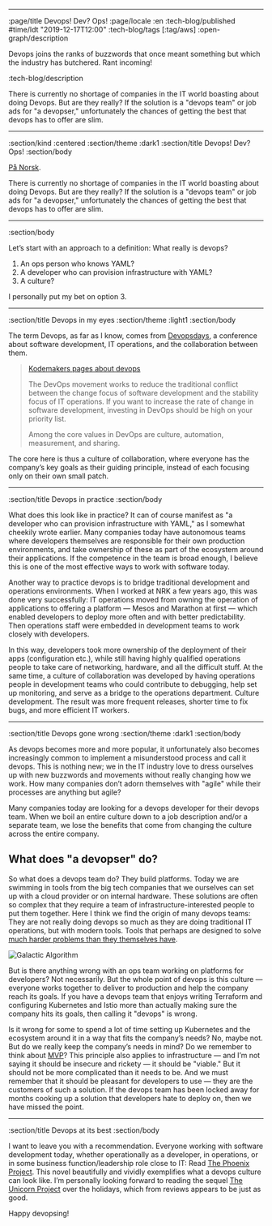 --------------------------------------------------------------------------------
:page/title Devops! Dev? Ops!
:page/locale :en
:tech-blog/published #time/ldt "2019-12-17T12:00"
:tech-blog/tags [:tag/aws]
:open-graph/description

Devops joins the ranks of buzzwords that once meant something but which the
industry has butchered. Rant incoming!

:tech-blog/description

There is currently no shortage of companies in the IT world boasting about doing
Devops. But are they really? If the solution is a "devops team" or job ads for
"a devopser," unfortunately the chances of getting the best that devops has to
offer are slim.

--------------------------------------------------------------------------------
:section/kind :centered
:section/theme :dark1
:section/title Devops! Dev? Ops!
:section/body

[På Norsk](https://www.kodemaker.no/blogg/2019-12-devops/).

There is currently no shortage of companies in the IT world boasting about doing
Devops. But are they really? If the solution is a "devops team" or job ads for
"a devopser," unfortunately the chances of getting the best that devops has to
offer are slim.

--------------------------------------------------------------------------------
:section/body

Let’s start with an approach to a definition: What really is devops?

1. An ops person who knows YAML?
2. A developer who can provision infrastructure with YAML?
3. A culture?

I personally put my bet on option 3.

--------------------------------------------------------------------------------
:section/title Devops in my eyes
:section/theme :light1
:section/body

The term Devops, as far as I know, comes from
[Devopsdays](https://devopsdays.org/about), a conference about software
development, IT operations, and the collaboration between them.

<blockquote class="bq text-content">
  <div class="bq-source"><a href="https://www.kodemaker.no/devops/">Kodemakers pages about devops</a></div>
  <div class="bq-quote">
    <p>
The DevOps movement works to reduce the traditional conflict between
the change focus of software development and the stability focus of IT operations. If you
want to increase the rate of change in software development, investing in DevOps
should be high on your priority list.
    </p>
    <p>
Among the core values in DevOps are culture, automation, measurement, and
sharing.
    </p>
  </div>
</blockquote>

The core here is thus a culture of collaboration, where everyone has the
company’s key goals as their guiding principle, instead of each focusing only on
their own small patch.

--------------------------------------------------------------------------------
:section/title Devops in practice
:section/body

What does this look like in practice? It can of course manifest as "a developer
who can provision infrastructure with YAML," as I somewhat cheekily wrote
earlier. Many companies today have autonomous teams where developers themselves
are responsible for their own production environments, and take ownership of
these as part of the ecosystem around their applications. If the competence in
the team is broad enough, I believe this is one of the most effective ways to
work with software today.

Another way to practice devops is to bridge traditional development and
operations environments. When I worked at NRK a few years ago, this was done
very successfully: IT operations moved from owning the operation of applications
to offering a platform — Mesos and Marathon at first — which enabled developers
to deploy more often and with better predictability. Then operations staff were
embedded in development teams to work closely with developers.

In this way, developers took more ownership of the deployment of their apps
(configuration etc.), while still having highly qualified operations people to
take care of networking, hardware, and all the difficult stuff. At the same
time, a culture of collaboration was developed by having operations people in
development teams who could contribute to debugging, help set up monitoring, and
serve as a bridge to the operations department. Culture development. The result
was more frequent releases, shorter time to fix bugs, and more efficient IT
workers.

--------------------------------------------------------------------------------
:section/title Devops gone wrong
:section/theme :dark1
:section/body

As devops becomes more and more popular, it unfortunately also becomes
increasingly common to implement a misunderstood process and call it devops.
This is nothing new; we in the IT industry love to dress ourselves up with new
buzzwords and movements without really changing how we work. How many companies
don’t adorn themselves with "agile" while their processes are anything but
agile?

Many companies today are looking for a devops developer for their devops team.
When we boil an entire culture down to a job description and/or a separate team,
we lose the benefits that come from changing the culture across the entire
company.

## What does "a devopser" do?

So what does a devops team do? They build platforms. Today we are swimming in
tools from the big tech companies that we ourselves can set up with a cloud
provider or on internal hardware. These solutions are often so complex that they
require a team of infrastructure-interested people to put them together. Here I
think we find the origin of many devops teams: They are not really doing devops
so much as they are doing traditional IT operations, but with modern tools.
Tools that perhaps are designed to solve [much harder problems than they
themselves
have](https://mobile.twitter.com/Carnage4Life/status/1205664370920833025).

![Galactic Algorithm](/images/galactic-algorithm.jpg)

But is there anything wrong with an ops team working on platforms for
developers? Not necessarily. But the whole point of devops is this culture —
everyone works together to deliver to production and help the company reach its
goals. If you have a devops team that enjoys writing Terraform and configuring
Kubernetes and Istio more than actually making sure the company hits its goals,
then calling it "devops" is wrong.

Is it wrong for some to spend a lot of time setting up Kubernetes and the
ecosystem around it in a way that fits the company’s needs? No, maybe not. But
do we really keep the company’s needs in mind? Do we remember to think about
[MVP](https://en.wikipedia.org/wiki/Minimum_viable_product)? This principle also
applies to infrastructure — and I’m not saying it should be insecure and rickety
— it should be "viable." But it should not be more complicated than it needs to
be. And we must remember that it should be pleasant for developers to use — they
are the customers of such a solution. If the devops team has been locked away
for months cooking up a solution that developers hate to deploy on, then we have
missed the point.

--------------------------------------------------------------------------------
:section/title Devops at its best
:section/body

I want to leave you with a recommendation. Everyone working with software
development today, whether operationally as a developer, in operations, or in
some business function/leadership role close to IT: Read [The Phoenix
Project](https://www.amazon.com/Phoenix-Project-DevOps-Helping-Business/dp/0988262592).
This novel beautifully and vividly exemplifies what a devops culture can look
like. I’m personally looking forward to reading the sequel [The Unicorn
Project](https://www.amazon.com/Unicorn-Project-Developers-Disruption-Thriving-ebook/dp/B07QT9QR41)
over the holidays, which from reviews appears to be just as good.

Happy devopsing!
